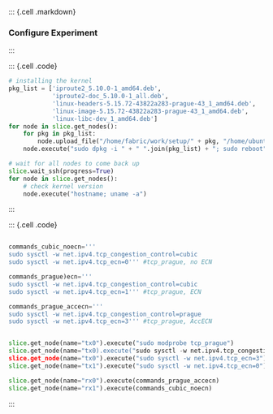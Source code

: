 ::: {.cell .markdown}### Configure Experiment:::::: {.cell .code}```python# installing the kernelpkg_list = ['iproute2_5.10.0-1_amd64.deb',            'iproute2-doc_5.10.0-1_all.deb',            'linux-headers-5.15.72-43822a283-prague-43_1_amd64.deb',            'linux-image-5.15.72-43822a283-prague-43_1_amd64.deb',            'linux-libc-dev_1_amd64.deb']for node in slice.get_nodes():	for pkg in pkg_list:	    node.upload_file("/home/fabric/work/setup/" + pkg, "/home/ubuntu/" + pkg)	node.execute("sudo dpkg -i " + " ".join(pkg_list) + "; sudo reboot")# wait for all nodes to come back upslice.wait_ssh(progress=True)for node in slice.get_nodes():	# check kernel version	node.execute("hostname; uname -a")```:::::: {.cell .code}```pythoncommands_cubic_noecn='''sudo sysctl -w net.ipv4.tcp_congestion_control=cubic  sudo sysctl -w net.ipv4.tcp_ecn=0''' #tcp_prague, no ECNcommands_prague)ecn='''sudo sysctl -w net.ipv4.tcp_congestion_control=cubic  sudo sysctl -w net.ipv4.tcp_ecn=1''' #tcp_prague, ECNcommands_prague_accecn='''sudo sysctl -w net.ipv4.tcp_congestion_control=prague  sudo sysctl -w net.ipv4.tcp_ecn=3''' #tcp_prague, AccECNslice.get_node(name="tx0").execute("sudo modprobe tcp_prague")slice.get_node(name="tx0).execute("sudo sysctl -w net.ipv4.tcp_congestion_control=prague")slice.get_node(name="tx0").execute("sudo sysctl -w net.ipv4.tcp_ecn=3")slice.get_node(name="tx1").execute("sudo sysctl -w net.ipv4.tcp_ecn=0")slice.get_node(name="rx0").execute(commands_prague_accecn)slice.get_node(name="rx1").execute(commands_cubic_noecn)```:::